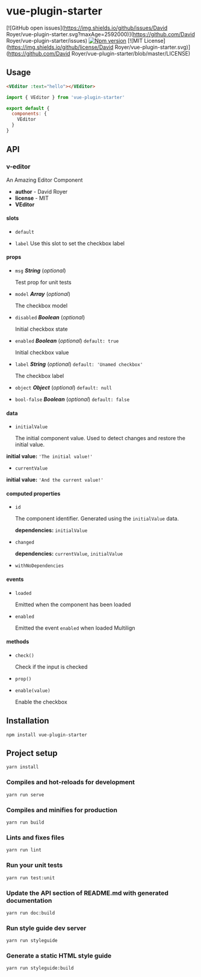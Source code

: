 # vue-plugin-starter

[![GitHub open issues](https://img.shields.io/github/issues/David Royer/vue-plugin-starter.svg?maxAge=2592000)](https://github.com/David Royer/vue-plugin-starter/issues)
[![Npm version](https://img.shields.io/npm/v/vue-plugin-starter.svg?maxAge=2592000)](https://www.npmjs.com/package/vue-plugin-starter)
[![MIT License](https://img.shields.io/github/license/David Royer/vue-plugin-starter.svg)](https://github.com/David Royer/vue-plugin-starter/blob/master/LICENSE)

## Usage

```HTML
<VEditor :text="hello"></VEditor>
```

```javascript
import { VEditor } from 'vue-plugin-starter'

export default {
  components: {
    VEditor
  }
}
```

## API

### v-editor 

An Amazing Editor Component 

- **author** - David Royer 
- **license** - MIT 
- **VEditor** 

#### slots 

- `default`  

- `label` Use this slot to set the checkbox label 

#### props 

- `msg` ***String*** (*optional*) 

   Test prop for unit tests 

- `model` ***Array*** (*optional*) 

   The checkbox model 

- `disabled` ***Boolean*** (*optional*) 

   Initial checkbox state 

- `enabled` ***Boolean*** (*optional*) `default: true` 

   Initial checkbox value 

- `label` ***String*** (*optional*) `default: 'Unamed checkbox'` 

   The checkbox label 

- `object` ***Object*** (*optional*) `default: null` 

- `bool-false` ***Boolean*** (*optional*) `default: false` 

#### data 

- `initialValue` 

   The initial component value. Used to detect changes and restore the initial value. 

**initial value:** `'The initial value!'` 

- `currentValue` 

**initial value:** `'And the current value!'` 

#### computed properties 

- `id` 

   The component identifier. Generated using the `initialValue` data. 

   **dependencies:** `initialValue` 

- `changed` 

   **dependencies:** `currentValue`, `initialValue` 

- `withNoDependencies` 

#### events 

- `loaded` 

   Emitted when the component has been loaded 

- `enabled` 

   Emitted the event `enabled` when loaded Multilign 

#### methods 

- `check()` 

   Check if the input is checked 

- `prop()` 

- `enable(value)` 

   Enable the checkbox 

## Installation

```
npm install vue-plugin-starter
```

## Project setup

```
yarn install
```

### Compiles and hot-reloads for development

```
yarn run serve
```

### Compiles and minifies for production

```
yarn run build
```

### Lints and fixes files

```
yarn run lint
```

### Run your unit tests

```
yarn run test:unit
```

### Update the API section of README.md with generated documentation

```
yarn run doc:build
```

### Run style guide dev server

```
yarn run styleguide
```

### Generate a static HTML style guide

```
yarn run styleguide:build
```
